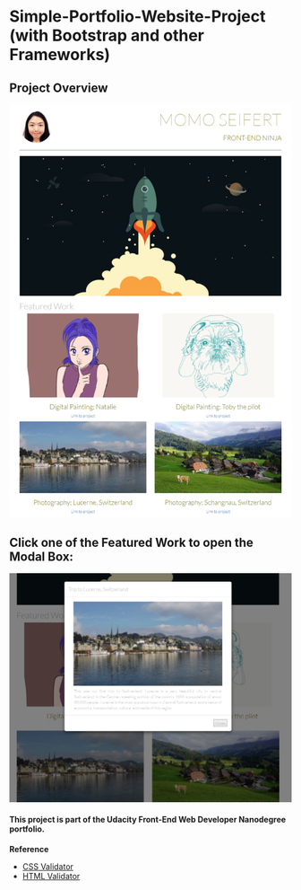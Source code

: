# Simple-Portfolio-Website-Project (with Bootstrap and other Frameworks)
 
## Project Overview
![screenshot](images/screenshot.png)


## Click one of the Featured Work to open the Modal Box: 
![screenshot](images/screenshot2.png)

#### This project is part of the Udacity Front-End Web Developer Nanodegree portfolio. 



**Reference**
- [CSS Validator](https://jigsaw.w3.org/css-validator/#validate_by_input)
- [HTML Validator](https://validator.w3.org/#validate_by_input)
